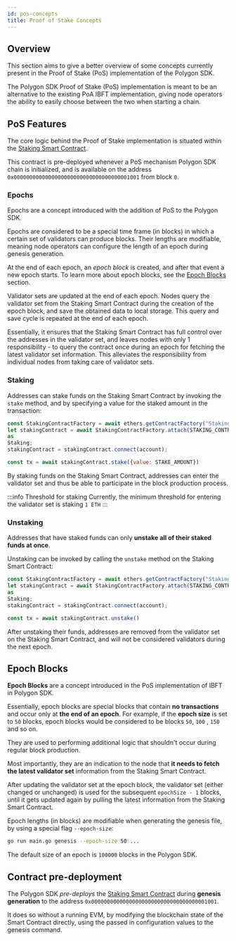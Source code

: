 ```yaml
---
id: pos-concepts 
title: Proof of Stake Concepts
---
```


## Overview

This section aims to give a better overview of some concepts currently present in the Proof of Stake (PoS)
implementation of the Polygon SDK.

The Polygon SDK Proof of Stake (PoS) implementation is meant to be an alternative to the existing PoA IBFT implementation,
giving node operators the ability to easily choose between the two when starting a chain.

## PoS Features

The core logic behind the Proof of Stake implementation is situated within
the [Staking Smart Contract](https://github.com/0xPolygon/staking-contracts/blob/main/contracts/staking.sol).

This contract is pre-deployed whenever a PoS mechanism Polygon SDK chain is initialized, and is available on the address
`0x0000000000000000000000000000000000001001` from block `0`.

### Epochs

Epochs are a concept introduced with the addition of PoS to the Polygon SDK.

Epochs are considered to be a special time frame (in blocks) in which a certain set of validators can produce blocks.
Their lengths are modifiable, meaning node operators can configure the length of an epoch during genesis generation.

At the end of each epoch, an _epoch block_ is created, and after that event a new epoch starts. To learn more about
epoch blocks, see the [Epoch Blocks](/docs/guides/pos-concepts#epoch-blocks) section.

Validator sets are updated at the end of each epoch. Nodes query the validator set from the Staking Smart Contract
during the creation of the epoch block, and save the obtained data to local storage. This query and save cycle is
repeated at the end of each epoch.

Essentially, it ensures that the Staking Smart Contract has full control over the addresses in the validator set, and
leaves nodes with only 1 responsibility - to query the contract once during an epoch for fetching the latest validator
set information. This alleviates the responsibility from individual nodes from taking care of validator sets.

### Staking

Addresses can stake funds on the Staking Smart Contract by invoking the `stake` method, and by specifying a value for
the staked amount in the transaction:

````js
const StakingContractFactory = await ethers.getContractFactory("Staking");
let stakingContract = await StakingContractFactory.attach(STAKING_CONTRACT_ADDRESS)
as
Staking;
stakingContract = stakingContract.connect(account);

const tx = await stakingContract.stake({value: STAKE_AMOUNT})
````

By staking funds on the Staking Smart Contract, addresses can enter the validator set and thus be able to participate in
the block production process.

:::info Threshold for staking 
Currently, the minimum threshold for entering the validator set is staking `1 ETH`
:::

### Unstaking

Addresses that have staked funds can only **unstake all of their staked funds at once**.

Unstaking can be invoked by calling the `unstake` method on the Staking Smart Contract:

````js
const StakingContractFactory = await ethers.getContractFactory("Staking");
let stakingContract = await StakingContractFactory.attach(STAKING_CONTRACT_ADDRESS)
as
Staking;
stakingContract = stakingContract.connect(account);

const tx = await stakingContract.unstake()
````

After unstaking their funds, addresses are removed from the validator set on the Staking Smart Contract, and will not be
considered validators during the next epoch.

## Epoch Blocks

**Epoch Blocks** are a concept introduced in the PoS implementation of IBFT in Polygon SDK.

Essentially, epoch blocks are special blocks that contain **no transactions** and occur only at **the end of an epoch**.
For example, if the **epoch size** is set to `50` blocks, epoch blocks would be considered to be blocks `50`, `100`
, `150` and so on.

They are used to performing additional logic that shouldn't occur during regular block production.

Most importantly, they are an indication to the node that **it needs to fetch the latest validator set** information
from the Staking Smart Contract.

After updating the validator set at the epoch block, the validator set (either changed or unchanged)
is used for the subsequent `epochSize - 1` blocks, until it gets updated again by pulling the latest information from
the Staking Smart Contract.

Epoch lengths (in blocks) are modifiable when generating the genesis file, by using a special flag `--epoch-size`:

```bash
go run main.go genesis --epoch-size 50 ...
```

The default size of an epoch is `100000` blocks in the Polygon SDK.

## Contract pre-deployment

The Polygon SDK _pre-deploys_
the [Staking Smart Contract](https://github.com/0xPolygon/staking-contracts/blob/main/contracts/staking.sol)
during **genesis generation** to the address `0x0000000000000000000000000000000000001001`.

It does so without a running EVM, by modifying the blockchain state of the Smart Contract directly, using the passed in
configuration values to the genesis command.
